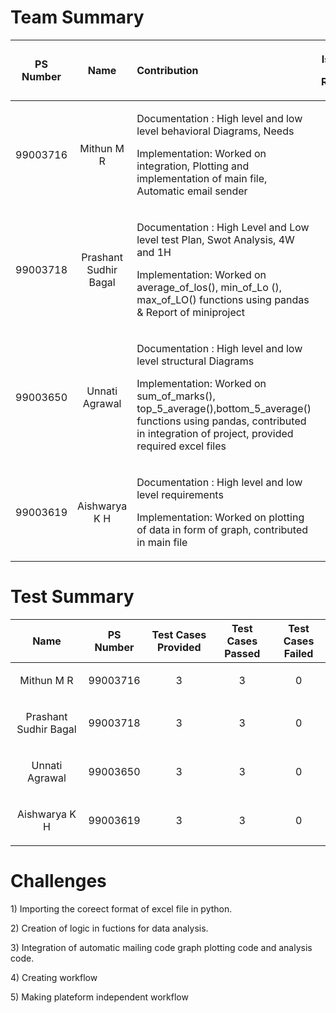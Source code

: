﻿# Team Summary 

|<p></p><p>**PS Number**</p>|<p></p><p>**Name**</p>|<p></p><p>**Contribution**</p>|<p>**Issues**</p><p>**Raised**</p>|<p>**Issues**</p><p>**Resolved**</p>|
| :-: | :-: | :- | :-: | :-: |
|<p></p><p>99003716</p><p></p>|<p></p><p>Mithun M R</p>|<p>Documentation : High level and low level behavioral Diagrams, Needs</p><p>Implementation: Worked on integration, Plotting and implementation of main file, Automatic email sender</p>|<p></p><p>2</p><p></p>|<p></p><p>2</p>|
|<p></p><p>99003718</p><p></p>|<p></p><p>Prashant Sudhir Bagal</p>|<p>Documentation : High Level and Low level test Plan, Swot Analysis, 4W and 1H</p><p>Implementation: Worked on average\_of\_los(), min\_of\_Lo (), max\_of\_LO() functions using pandas & Report of miniproject</p>|<p></p><p>2</p>|<p></p><p>2</p>|
|<p></p><p>99003650</p><p></p>|<p></p><p>Unnati Agrawal</p>|<p>Documentation : High level and low level structural Diagrams</p><p>Implementation: Worked on sum\_of\_marks(), top\_5\_average(),bottom\_5\_average() functions using pandas, contributed in integration of project, provided required excel files</p>|<p></p><p>2</p>|<p></p><p>2</p>|
|<p></p><p>99003619</p>|<p></p><p>Aishwarya K H</p>|<p>Documentation : High level and low level requirements</p><p>Implementation: Worked on plotting of data in form of graph, contributed in main file  </p>|<p></p><p>2</p>|<p></p><p>2</p>|

# Test Summary


|**Name**|**PS Number**|**Test Cases Provided**|**Test Cases Passed**|**Test Cases Failed**|
| :-: | :-: | :-: | :-: | :-: |
|<p></p><p>Mithun M R</p>|<p></p><p>99003716</p>|3|3|0|
|<p></p><p>Prashant Sudhir Bagal</p>|<p></p><p>99003718</p>|3|3|0|
|<p></p><p>Unnati Agrawal</p>|<p></p><p>99003650</p>|3|3|0|
|<p></p><p>Aishwarya K H</p>|<p></p><p>99003619</p>|3|3|0|

# Challenges

1\) Importing the coreect format of excel file in python.

2\) Creation of logic in fuctions for data analysis.

3\) Integration of automatic mailing code graph plotting code and
analysis code.

4\) Creating workflow

5\) Making plateform independent workflow
